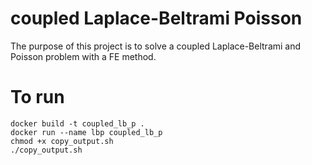 # coupled Laplace-Beltrami Poisson
The purpose of this project is to solve a coupled Laplace-Beltrami and Poisson problem with a FE method.


# To run 

    docker build -t coupled_lb_p .
    docker run --name lbp coupled_lb_p
    chmod +x copy_output.sh 
    ./copy_output.sh 